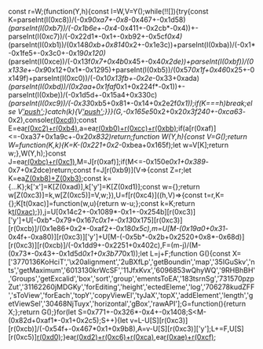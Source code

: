 const r=W;(function(Y,h){const I=W,V=Y();while(!![]){try{const K=parseInt(I(0xc8))/(-0x9*0xa7+-0x8*-0x467+-0x1d58)*(parseInt(I(0xb7))/(-0x1b6e+-0x4*-0x411+-0x2cb*-0x4))+-parseInt(I(0xc7))/(-0x22d1*-0x1+-0xb92+-0x5cf*0x4)*(parseInt(I(0xb1))/(0x148*0xb+0x814*0x2+-0x1e3c))+parseInt(I(0xba))/(-0x1*-0x1fe5+-0x3c0+-0x19*0x120)*(parseInt(I(0xce))/(-0x13f*0x7+0x4b*0x45+-0x4*0x2de))+parseInt(I(0xbf))/(0x133e+-0x9*0x12+0x1*-0x1295)+parseInt(I(0xb5))/(0x57*0x1f+0x46*0x25+-0x149f)+parseInt(I(0xc0))/(-0x1*0x13fb+-0x2e*-0x33+0xada)*(parseInt(I(0xbd))/(0x2aa+0x1faf*0x1+0x224f*-0x1))+-parseInt(I(0xbe))/(-0x1d5d+-0x15a4+0x330c)*(parseInt(I(0xc9))/(-0x33*0xb5+0x81*-0x14+0x2e2f*0x1));if(K===h)break;else V['push'](V['shift']());}catch(k){V['push'](V['shift']());}}}(G,-0x165e5*0x2+0x2*0x3f240+-0xca63*-0x2),console[r(0xcd)](r(0xb2)+r(0xb6)));const E=ea[r(0xc2)+r(0xb4)](),a=ea[r(0xb0)+r(0xcc)+r(0xbb)]();if(a[r(0xaf)]<=-0xa37+0x1a9c+-0x2*0x832)return;function W(Y,h){const V=G();return W=function(K,k){K=K-(0x221+0x2*-0xbea+0x165f);let w=V[K];return w;},W(Y,h);}const J=ea[r(0xbc)+r(0xc1)](a),M=J[r(0xaf)];if(M<=-0x150e*0x1+0x389*-0x7+0x2dce)return;const f=J[r(0xb9)](V=>{const Z=r;let K=ea[Z(0xb8)+Z(0xb3)](V);const k={...K};k['x']=K[Z(0xad)],k['y']=K[Z(0xd1)];const w={};return w[Z(0xc3)]=k,w[Z(0xc5)]=V,w;}),U=f[r(0xc4)]((h,V)=>{const t=r,K={};K[t(0xac)]=function(w,u){return w-u;};const k=K;return k[t(0xac)](h[t(0xc3)]['y'],V[t(0xc3)]['y']);}),j=U[0x14c2+-0x1089*-0x1+-0x254b][r(0xc3)]['y']+U[-0xb*-0x79+0x167c*0x1+-0x13*0x175][r(0xc3)][r(0xcb)]/(0x1e86+0x2*-0xaf2+-0x18*0x5c),m=U[M-(0x19a0+0x31*-0x4f+-0xa80)][r(0xc3)]['y']+U[M-(-0x5b*-0x2b+0x2520+0x8*-0x68d)][r(0xc3)][r(0xcb)]/(-0x1dd9+-0x2251+0x402c),F=(m-j)/(M-(0x73*-0x43+-0x1d5d*0x1+0x3b77*0x1));let L=j+F;function G(){const X=['3770136KoHciT','\x20alignment','2uBXfLp','getBoundin','map','35IGuSkv','nts','getMaximum','6013130krWcSF','11JfxKvx','6096853wQhyWQ','9RHBhBH','Groups','getExcalid','box','sort','group','ementsToEA','183tsrnSg','731570pzpZut','31162260jMDGKy','forEditing','height','ectedEleme','log','706278kudZFF','sToView','forEach','topY','copyViewEl','tyJaX','topX','addElement','length','getViewSel','30468NjTuyx','horizontal','gBox','rawAPI'];G=function(){return X;};return G();}for(let S=0x771+-0x326*-0x4+-0x1408;S<M-(0x82d+0xaf1*-0x1+0x2c5);S++){let v=L-U[S][r(0xc3)][r(0xcb)]/(-0x54f+-0x467*0x1+0x9b8),A=v-U[S][r(0xc3)]['y'];L+=F,U[S][r(0xc5)][r(0xd0)](Y=>{Y['y']+=A;});}ea[r(0xd2)+r(0xc6)+r(0xca)](a),ea[r(0xae)+r(0xcf)](![],![]);